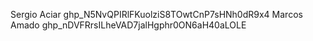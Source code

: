 Sergio Aciar
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
Marcos Amado
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
